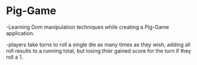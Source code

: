 # Pig-Game

-Learning Dom manipulation techniques while creating a Pig-Game application.

-players take turns to roll a single die as many times as they wish, adding all roll results to a running total, but losing thier gained score for the turn if they roll a 1.

